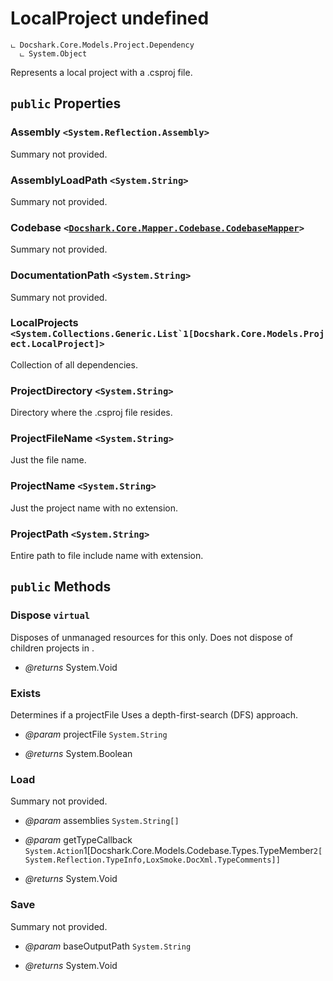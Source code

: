 # LocalProject undefined

```
ட Docshark.Core.Models.Project.Dependency
  ட System.Object
```

Represents a local project with a .csproj file.

## `public` Properties

### Assembly <code title="comments go here"><System.Reflection.Assembly></code>

Summary not provided.

### AssemblyLoadPath <code title="comments go here"><System.String></code>

Summary not provided.

### Codebase <code><<a href="./Docshark\Core\Mapper\Codebase\.md">Docshark.Core.Mapper.Codebase.CodebaseMapper</a>></code>

Summary not provided.

### DocumentationPath <code title="comments go here"><System.String></code>

Summary not provided.

### LocalProjects <code title="comments go here"><System.Collections.Generic.List`1[Docshark.Core.Models.Project.LocalProject]></code>

Collection of all <see cref="T:Docshark.Core.Models.Project.LocalProject" /> dependencies.

### ProjectDirectory <code title="comments go here"><System.String></code>

Directory where the .csproj file resides.

### ProjectFileName <code title="comments go here"><System.String></code>

Just the file name.

### ProjectName <code title="comments go here"><System.String></code>

Just the project name with no extension.

### ProjectPath <code title="comments go here"><System.String></code>

Entire path to file include name with extension.



## `public` Methods

### Dispose `virtual`

Disposes of unmanaged resources for this <see cref="T:Docshark.Core.Models.Project.LocalProject" /> only.
Does not dispose of children projects in <see cref="P:Docshark.Core.Models.Project.LocalProject.LocalProjects" />.

- *@returns* System.Void

### Exists

Determines if a projectFile
Uses a depth-first-search (DFS) approach.

- *@param* projectFile `System.String`

- *@returns* System.Boolean

### Load

Summary not provided.

- *@param* assemblies `System.String[]`
- *@param* getTypeCallback `System.Action`1[Docshark.Core.Models.Codebase.Types.TypeMember`2[System.Reflection.TypeInfo,LoxSmoke.DocXml.TypeComments]]`

- *@returns* System.Void

### Save

Summary not provided.

- *@param* baseOutputPath `System.String`

- *@returns* System.Void